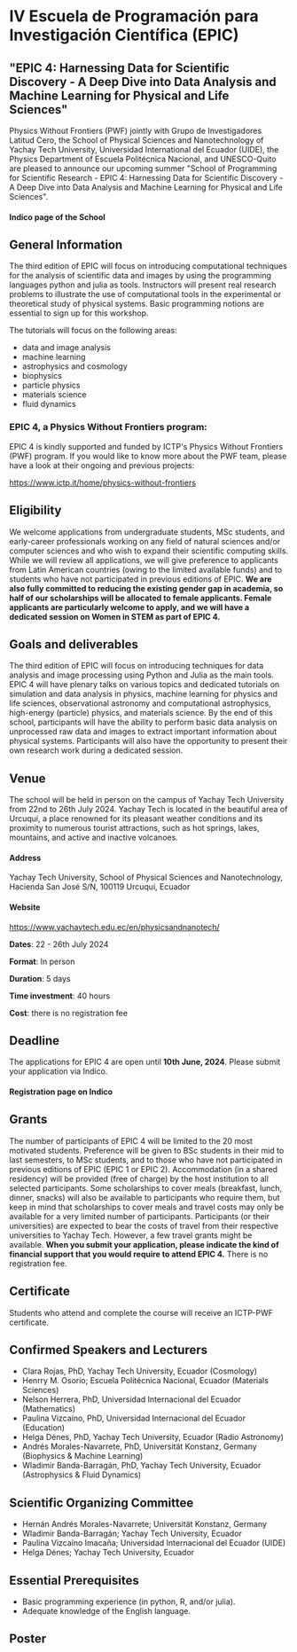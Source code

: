 # IV Escuela de Programación para Investigación Científica (EPIC)
## "EPIC 4: Harnessing Data for Scientific Discovery - A Deep Dive into Data Analysis and Machine Learning for Physical and Life Sciences"

Physics Without Frontiers (PWF) jointly with Grupo de Investigadores Latitud Cero, the School of Physical Sciences and Nanotechnology of Yachay Tech University, Universidad International del Ecuador (UIDE), the Physics Department of Escuela Politécnica Nacional, and UNESCO-Quito are pleased to announce our upcoming summer "School of Programming for Scientific Research - EPIC 4: Harnessing Data for Scientific Discovery - A Deep Dive into Data Analysis and Machine Learning for Physical and Life Sciences".

#### Indico page of the School


## General Information

The third edition of EPIC will focus on introducing computational techniques for the analysis of scientific data and images by using the programming languages python and julia as tools. Instructors will present real research problems to illustrate the use of computational tools in the experimental or theoretical study of physical systems. Basic programming notions are essential to sign up for this workshop.

The tutorials will focus on the following areas:

 * data and image analysis
 * machine learning
 * astrophysics and cosmology
 * biophysics
 * particle physics
 * materials science
 * fluid dynamics

### EPIC 4, a Physics Without Frontiers program:

EPIC 4 is kindly supported and funded by ICTP's Physics Without Frontiers (PWF) program. If you would like to know more about the PWF team, please have a look at their ongoing and previous projects:

https://www.ictp.it/home/physics-without-frontiers


## Eligibility
We welcome applications from undergraduate students, MSc students, and early-career professionals working on any field of natural sciences and/or computer sciences and who wish to expand their scientific computing skills. While we will review all applications, we will give preference to applicants from Latin American countries (owing to the limited available funds) and to students who have not participated in previous editions of EPIC. **We are also fully committed to reducing the existing gender gap in academia, so half of our scholarships will be allocated to female applicants. Female applicants are particularly welcome to apply, and we will have a dedicated session on Women in STEM as part of EPIC 4.**

## Goals and deliverables
The third edition of EPIC will focus on introducing techniques for data analysis and image processing using Python and Julia as the main tools. EPIC 4 will have plenary talks on various topics and dedicated tutorials on simulation and data analysis in physics, machine learning for physics and life sciences, observational astronomy and computational astrophysics, high-energy (particle) physics, and materials science. By the end of this school, participants will have the ability to perform basic data analysis on unprocessed raw data and images to extract important information about physical systems. Participants will also have the opportunity to present their own research work during a dedicated session.

## Venue
The school will be held in person on the campus of Yachay Tech University from 22nd to 26th July 2024. Yachay Tech is located in the beautiful area of Urcuquí, a place renowned for its pleasant weather conditions and its proximity to numerous tourist attractions, such as hot springs, lakes, mountains, and active and inactive volcanoes.

#### Address
Yachay Tech University, School of Physical Sciences and Nanotechnology, Hacienda San José S/N, 100119 Urcuquí, Ecuador

#### Website
https://www.yachaytech.edu.ec/en/physicsandnanotech/

**Dates**: 22 - 26th July 2024

**Format**: In person

**Duration**: 5 days

**Time investment**: 40 hours

**Cost**: there is no registration fee

## Deadline
The applications for EPIC 4 are open until **10th June, 2024**. Please submit your application via Indico.

#### Registration page on Indico



## Grants
The number of participants of EPIC 4 will be limited to the 20 most motivated students. Preference will be given to BSc students in their mid to last semesters, to MSc students, and to those who have not participated in previous editions of EPIC (EPIC 1 or EPIC 2). Accommodation (in a shared residency) will be provided (free of charge) by the host institution to all selected participants. Some scholarships to cover meals (breakfast, lunch, dinner, snacks) will also be available to participants who require them, but keep in mind that scholarships to cover meals and travel costs may only be available for a very limited number of participants. Participants (or their universities) are expected to bear the costs of travel from their respective universities to Yachay Tech. However, a few travel grants might be available. **When you submit your application, please indicate the kind of financial support that you would require to attend EPIC 4.** There is no registration fee.


## Certificate
Students who attend and complete the course will receive an ICTP-PWF certificate.


## Confirmed Speakers and Lecturers
* Clara Rojas, PhD, Yachay Tech University, Ecuador (Cosmology)
* Henrry M. Osorio; Escuela Politécnica Nacional, Ecuador (Materials Sciences)
* Nelson Herrera, PhD, Universidad Internacional del Ecuador (Mathematics)
* Paulina Vizcaíno, PhD, Universidad Internacional del Ecuador (Education)
* Helga Dénes, PhD, Yachay Tech University, Ecuador (Radio Astronomy)
* Andrés Morales-Navarrete, PhD, Universität Konstanz, Germany (Biophysics & Machine Learning)
* Wladimir Banda-Barragán, PhD, Yachay Tech University, Ecuador (Astrophysics & Fluid Dynamics)


## Scientific Organizing Committee
* Hernán Andrés Morales-Navarrete; Universität Konstanz, Germany
* Wladimir Banda-Barragán; Yachay Tech University, Ecuador
* Paulina Vizcaíno Imacaña; Universidad Internacional del Ecuador (UIDE)
* Helga Dénes; Yachay Tech University, Ecuador


## Essential Prerequisites

 *  Basic programming experience (in python, R, and/or julia).
 *  Adequate knowledge of the English language.

## Poster




```{tableofcontents}
```
